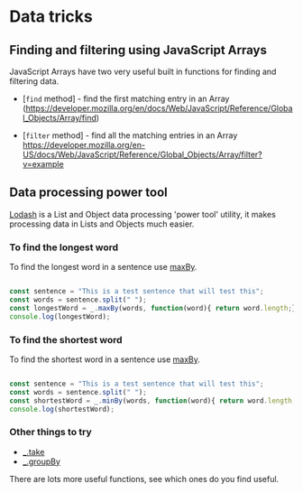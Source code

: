# Data tricks

## Finding and filtering using JavaScript Arrays

JavaScript Arrays have two very useful built in functions for finding and filtering data.

* [`find` method] - find the first matching entry in an Array (https://developer.mozilla.org/en/docs/Web/JavaScript/Reference/Global_Objects/Array/find)

* [`filter` method] - find all the matching entries in an Array https://developer.mozilla.org/en-US/docs/Web/JavaScript/Reference/Global_Objects/Array/filter?v=example

## Data processing power tool

[Lodash](https://lodash.com) is a List and Object data processing 'power tool' utility, it makes processing data in Lists and Objects much easier.

### To find the longest word

To find the longest word in a sentence use [maxBy](https://lodash.com/docs/4.17.4#maxBy).

```javascript

const sentence = "This is a test sentence that will test this";
const words = sentence.split(" ");
const longestWord = _.maxBy(words, function(word){ return word.length;});
console.log(longestWord);

```

### To find the shortest word

To find the shortest word in a sentence use [maxBy](https://lodash.com/docs/4.17.4#minBy).

```javascript

const sentence = "This is a test sentence that will test this";
const words = sentence.split(" ");
const shortestWord = _.minBy(words, function(word){ return word.length;});
console.log(shortestWord);

```

### Other things to try

* [_.take](https://lodash.com/docs/4.17.4#take)
* [_.groupBy](https://lodash.com/docs/4.17.4#groupBy)

There are lots more useful functions, see which ones do you find useful.
